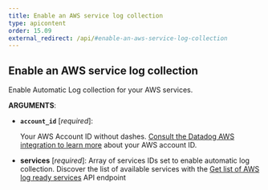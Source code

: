 ```yaml
---
title: Enable an AWS service log collection
type: apicontent
order: 15.09
external_redirect: /api/#enable-an-aws-service-log-collection
---
```


## Enable an AWS service log collection

Enable Automatic Log collection for your AWS services.

**ARGUMENTS**:

* **`account_id`** [*required*]:

    Your AWS Account ID without dashes.
    [Consult the Datadog AWS integration to learn more][1] about your AWS account ID.

* **services** [*required*]:
    Array of services IDs set to enable automatic log collection.
    Discover the list of available services with the [Get list of AWS log ready services][2] API endpoint

[1]: /integrations/amazon_web_services/#configuration
[2]: /api/#get-list-of-aws-log-ready-services
